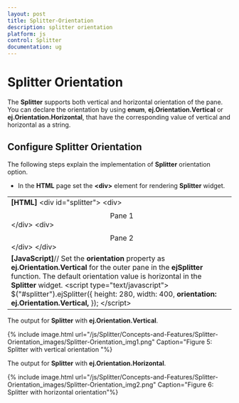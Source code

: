 ```yaml
---
layout: post
title: Splitter-Orientation
description: splitter orientation
platform: js
control: Splitter
documentation: ug
---
```


# Splitter Orientation

The **Splitter** supports both vertical and horizontal orientation of the pane. You can declare the orientation by using **enum**, **ej.Orientation.Vertical** or **ej.Orientation.Horizontal**, that have the corresponding value of vertical and horizontal as a string.

## Configure Splitter Orientation

 The following steps explain the implementation of **Splitter** orientation option.

* In the **HTML** page set the **&lt;div&gt;** element for rendering **Splitter** widget. 



<table>
<tr>
<td>
<b>[HTML]</b>        &lt;div id="splitter"&gt;            &lt;div&gt;                <div style="padding: 10px 0 0 10px; text-align: center;">Pane 1</div>            &lt;/div&gt;            &lt;div&gt;                <div style="padding: 10px 0 0 10px; text-align: center;">Pane 2</div>            &lt;/div&gt;        &lt;/div&gt;</td></tr>
<tr>
<td>
<b>[JavaScript]</b>// Set the <b>orientation</b> property as <b>ej.Orientation.Vertical</b> for the outer pane in the <b>ejSplitter</b> function. The default orientation value is horizontal in the <b>Splitter</b> widget.    &lt;script type="text/javascript"&gt;        $("#splitter").ejSplitter({            height: 280, width: 400,            <b>orientation: ej.Orientation.Vertical,</b>        });      &lt;/script&gt;</td></tr>
</table>


The output for **Splitter** with **ej.Orientation.Vertical**.

{% include image.html url="/js/Splitter/Concepts-and-Features/Splitter-Orientation_images/Splitter-Orientation_img1.png" Caption="Figure 5: Splitter with vertical orientation "%}

The output for **Splitter** with **ej.Orientation.Horizontal**.



{% include image.html url="/js/Splitter/Concepts-and-Features/Splitter-Orientation_images/Splitter-Orientation_img2.png" Caption="Figure 6: Splitter with horizontal orientation"%}

